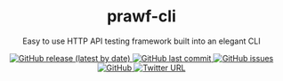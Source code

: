 <div align="center">
    <h1>prawf-cli</h1> 
    <p>Easy to use HTTP API testing framework built into an elegant CLI</p>
    <a href="https://github.com/prawf/prawf-cli/relea" target="_blank">
        <img alt="GitHub release (latest by date)" src="https://img.shields.io/github/v/release/prawf/prawf-cli">
    </a>
    <a href="https://github.com/prawf/prawf-cli/commits/master" target="_blank">
        <img alt="GitHub last commit" src="https://img.shields.io/github/last-commit/prawf/prawf-cli">
    </a>
    <a href="https://github.com/prawf/prawf-cli/issues" target="_blank">
        <img alt="GitHub issues" src="https://img.shields.io/github/issues/prawf/prawf-cli">
    </a>
    <a href="https://github.com/prawf/prawf-cli/blob/master/LICENSE" target="_blank">
        <img alt="GitHub" src="https://img.shields.io/github/license/prawf/prawf-cli">
    </a>
    <a href="https%3A%2F%2Fctt.ac%2FMfgmK" target="_blank">
        <img alt="Twitter URL" src="https://img.shields.io/twitter/url?style=social&url=https%3A%2F%2Fctt.ac%2FMfgmK">
    </a>
</div>
